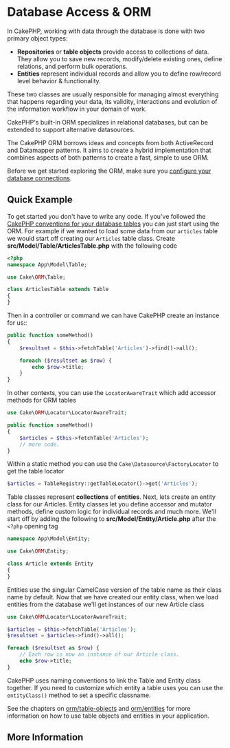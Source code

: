 # Database Access & ORM

In CakePHP,  working with data through the database is done with two primary object types:

- **Repositories** or **table objects** provide access to collections of data.
  They allow you to save new records, modify/delete existing ones, define
  relations, and perform bulk operations.
- **Entities** represent individual records and allow you to define row/record
  level behavior & functionality.

These two classes are usually responsible for managing almost everything
that happens regarding your data, its validity, interactions and evolution
of the information workflow in your domain of work.

CakePHP's built-in ORM specializes in relational databases, but can be extended
to support alternative datasources.

The CakePHP ORM borrows ideas and concepts from both ActiveRecord and Datamapper
patterns. It aims to create a hybrid implementation that combines aspects of
both patterns to create a fast, simple to use ORM.

Before we get started exploring the ORM, make sure you [configure your
database connections](/en/orm/database-basics.md#database-configuration).

## Quick Example

To get started you don't have to write any code. If you've followed the
[CakePHP conventions for your database tables](/en/intro/conventions.md#model-and-database-conventions) you can just start using the ORM. For example
if we wanted to load some data from our `articles` table we would start off
creating our `Articles` table class. Create
**src/Model/Table/ArticlesTable.php** with the following code

```php
<?php
namespace App\Model\Table;

use Cake\ORM\Table;

class ArticlesTable extends Table
{
}

```

Then in a controller or command we can have CakePHP create an instance for us::

```php
public function someMethod()
{
    $resultset = $this->fetchTable('Articles')->find()->all();

    foreach ($resultset as $row) {
        echo $row->title;
    }
}

```

In other contexts, you can use the `LocatorAwareTrait` which add accessor methods for ORM tables

```php
use Cake\ORM\Locator\LocatorAwareTrait;

public function someMethod()
{
    $articles = $this->fetchTable('Articles');
    // more code.
}

```

Within a static method you can use the `Cake\Datasource\FactoryLocator`
to get the table locator

```php
$articles = TableRegistry::getTableLocator()->get('Articles');

```

Table classes represent **collections** of **entities**. Next, lets create an
entity class for our Articles. Entity classes let you define accessor and
mutator methods, define custom logic for individual records and much more. We'll
start off by adding the following to **src/Model/Entity/Article.php** after the
`<?php` opening tag

```php
namespace App\Model\Entity;

use Cake\ORM\Entity;

class Article extends Entity
{
}

```

Entities use the singular CamelCase version of the table name as their class
name by default. Now that we have created our entity class, when we
load entities from the database we'll get instances of our new Article class

```php
use Cake\ORM\Locator\LocatorAwareTrait;

$articles = $this->fetchTable('Articles');
$resultset = $articles->find()->all();

foreach ($resultset as $row) {
    // Each row is now an instance of our Article class.
    echo $row->title;
}

```

CakePHP uses naming conventions to link the Table and Entity class together. If
you need to customize which entity a table uses you can use the
`entityClass()` method to set a specific classname.

See the chapters on [orm/table-objects](/en/orm/table-objects.md) and [orm/entities](/en/orm/entities.md) for more
information on how to use table objects and entities in your application.

## More Information
